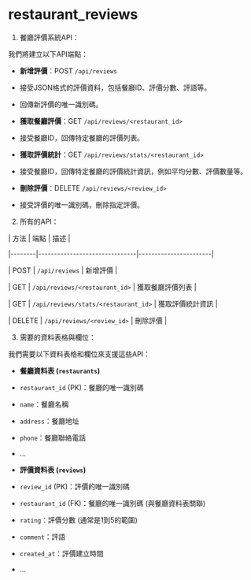 # restaurant_reviews

1. 餐廳評價系統API：

  我們將建立以下API端點：

- **新增評價**：POST `/api/reviews`

- 接受JSON格式的評價資料，包括餐廳ID、評價分數、評語等。

- 回傳新評價的唯一識別碼。

- **獲取餐廳評價**：GET `/api/reviews/<restaurant_id>`

- 接受餐廳ID，回傳特定餐廳的評價列表。

- **獲取評價統計**：GET `/api/reviews/stats/<restaurant_id>`

- 接受餐廳ID，回傳特定餐廳的評價統計資訊，例如平均分數、評價數量等。

- **刪除評價**：DELETE `/api/reviews/<review_id>`

- 接受評價的唯一識別碼，刪除指定評價。

2. 所有的API：

| 方法  | 端點  | 描述  |

|--------|-------------------------------|-----------------------|

| POST  | `/api/reviews`  | 新增評價  |

| GET  | `/api/reviews/<restaurant_id>` | 獲取餐廳評價列表  |

| GET  | `/api/reviews/stats/<restaurant_id>` | 獲取評價統計資訊  |

| DELETE | `/api/reviews/<review_id>`  | 刪除評價  |

3. 需要的資料表格與欄位：

我們需要以下資料表格和欄位來支援這些API：

- **餐廳資料表 (`restaurants`)**

- `restaurant_id` (PK)：餐廳的唯一識別碼

- `name`：餐廳名稱

- `address`：餐廳地址

- `phone`：餐廳聯絡電話

- ...

- **評價資料表 (`reviews`)**

- `review_id` (PK)：評價的唯一識別碼

- `restaurant_id` (FK)：餐廳的唯一識別碼 (與餐廳資料表關聯)

- `rating`：評價分數 (通常是1到5的範圍)

- `comment`：評語

- `created_at`：評價建立時間

- ...

